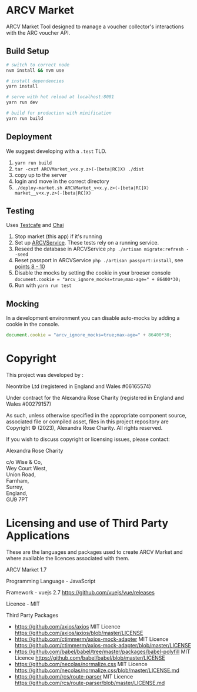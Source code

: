 # ARCV Market

ARCV Market Tool designed to manage a voucher collector's interactions with the ARC voucher API.

## Build Setup

``` bash
# switch to correct node
nvm install && nvm use

# install dependencies
yarn install

# serve with hot reload at localhost:8081
yarn run dev

# build for production with minification
yarn run build
```

## Deployment
We suggest developing with a `.test` TLD.

1. `yarn run build`
2. `tar -cvzf ARCVMarket_v<x.y.z>(-[beta|RC]X) ./dist`
3. copy up to the server
4. login and move in the correct directory
5. `./deploy-market.sh ARCVMarket_v<x.y.z>(-[beta|RC]X) market__v<x.y.z>(-[beta|RC]X)`

## Testing
Uses [Testcafe](https://devexpress.github.io/testcafe/documentation/getting-started/) and [Chai](http://chaijs.com/)

1. Stop market (this app) if it's running
2. Set up [ARCVService](https://github.com/neontribe/ARCVService). These tests rely on a running service.
3. Reseed the database in ARCVService `php ./artisan migrate:refresh --seed`
4. Reset passport in ARCVService `php ./artisan passport:install`, see [points 8 - 10](https://github.com/neontribe/ARCVService#installation-of-development-instance)
5. Disable the mocks by setting the cookie in your broeser console `document.cookie = "arcv_ignore_mocks=true;max-age=" + 86400*30;`
6. Run with `yarn run test`

## Mocking
In a development environment you can disable auto-mocks by adding a cookie in the console.

``` js
document.cookie = "arcv_ignore_mocks=true;max-age=" + 86400*30;
```

# Copyright
This project was developed by :

Neontribe Ltd (registered in England and Wales #06165574)

Under contract for the Alexandra Rose Charity (registered in England and Wales #00279157)

As such, unless otherwise specified in the appropriate component source, associated file or compiled asset, files in this project repository are Copyright &copy; (2023), Alexandra Rose Charity. All rights reserved.

If you wish to discuss copyright or licensing issues, please contact:

Alexandra Rose Charity

c/o Wise & Co,\
Wey Court West,\
Union Road,\
Farnham,\
Surrey,\
England,\
GU9 7PT

# Licensing and use of Third Party Applications
These are the languages and packages used to create ARCV Market and where available the licences associated with them.

ARCV Market 1.7

Programming Language - JavaScript

Framework - vuejs 2.7 https://github.com/vuejs/vue/releases

Licence - MIT

Third Party Packages
- https://github.com/axios/axios MIT Licence https://github.com/axios/axios/blob/master/LICENSE
- https://github.com/ctimmerm/axios-mock-adapter MIT Licence https://github.com/ctimmerm/axios-mock-adapter/blob/master/LICENSE
- https://github.com/babel/babel/tree/master/packages/babel-polyfill MIT Licence https://github.com/babel/babel/blob/master/LICENSE
- https://github.com/necolas/normalize.css MIT Licence https://github.com/necolas/normalize.css/blob/master/LICENSE.md
- https://github.com/rcs/route-parser MIT Licence https://github.com/rcs/route-parser/blob/master/LICENSE.md

